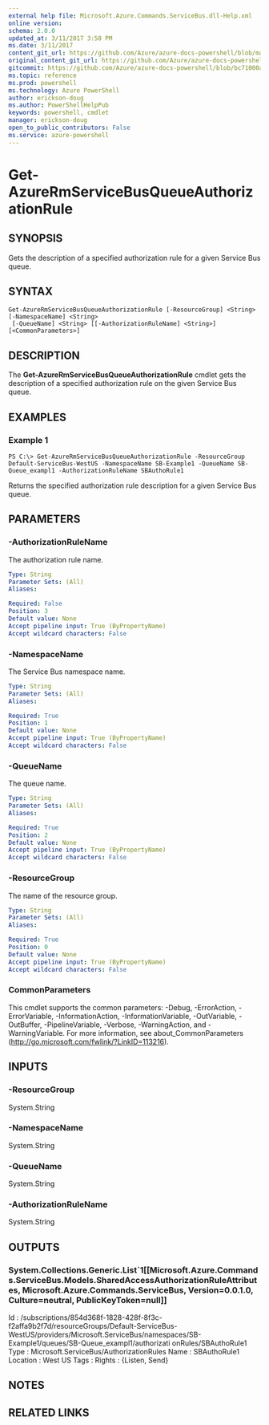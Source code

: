 ```yaml
---
external help file: Microsoft.Azure.Commands.ServiceBus.dll-Help.xml
online version: 
schema: 2.0.0
updated_at: 3/11/2017 3:58 PM
ms.date: 3/11/2017
content_git_url: https://github.com/Azure/azure-docs-powershell/blob/master/azureps-cmdlets-docs/ResourceManager/AzureRM.ServiceBus/v0.0.3/Get-AzureRmServiceBusQueueAuthorizationRule.md
original_content_git_url: https://github.com/Azure/azure-docs-powershell/blob/master/azureps-cmdlets-docs/ResourceManager/AzureRM.ServiceBus/v0.0.3/Get-AzureRmServiceBusQueueAuthorizationRule.md
gitcommit: https://github.com/Azure/azure-docs-powershell/blob/bc71000aa3c7f754b95442dcc415a7324626a15c/azureps-cmdlets-docs/ResourceManager/AzureRM.ServiceBus/v0.0.3/Get-AzureRmServiceBusQueueAuthorizationRule.md
ms.topic: reference
ms.prod: powershell
ms.technology: Azure PowerShell
author: erickson-doug
ms.author: PowerShellHelpPub
keywords: powershell, cmdlet
manager: erickson-doug
open_to_public_contributors: False
ms.service: azure-powershell
---
```


# Get-AzureRmServiceBusQueueAuthorizationRule

## SYNOPSIS
Gets the description of a specified authorization rule for a given Service Bus queue. 

## SYNTAX

```
Get-AzureRmServiceBusQueueAuthorizationRule [-ResourceGroup] <String> [-NamespaceName] <String>
 [-QueueName] <String> [[-AuthorizationRuleName] <String>] [<CommonParameters>]
```

## DESCRIPTION
The **Get-AzureRmServiceBusQueueAuthorizationRule** cmdlet gets the description of a specified authorization rule on the given Service Bus queue.

## EXAMPLES

### Example 1
```
PS C:\> Get-AzureRmServiceBusQueueAuthorizationRule -ResourceGroup Default-ServiceBus-WestUS -NamespaceName SB-Example1 -QueueName SB-Queue_exampl1 -AuthorizationRuleName SBAuthoRule1
```

Returns the specified authorization rule description for a given Service Bus queue.

## PARAMETERS

### -AuthorizationRuleName
The authorization rule name.

```yaml
Type: String
Parameter Sets: (All)
Aliases: 

Required: False
Position: 3
Default value: None
Accept pipeline input: True (ByPropertyName)
Accept wildcard characters: False
```

### -NamespaceName
The Service Bus namespace name.

```yaml
Type: String
Parameter Sets: (All)
Aliases: 

Required: True
Position: 1
Default value: None
Accept pipeline input: True (ByPropertyName)
Accept wildcard characters: False
```

### -QueueName
The queue name.

```yaml
Type: String
Parameter Sets: (All)
Aliases: 

Required: True
Position: 2
Default value: None
Accept pipeline input: True (ByPropertyName)
Accept wildcard characters: False
```

### -ResourceGroup
The name of the resource group.

```yaml
Type: String
Parameter Sets: (All)
Aliases: 

Required: True
Position: 0
Default value: None
Accept pipeline input: True (ByPropertyName)
Accept wildcard characters: False
```

### CommonParameters
This cmdlet supports the common parameters: -Debug, -ErrorAction, -ErrorVariable, -InformationAction, -InformationVariable, -OutVariable, -OutBuffer, -PipelineVariable, -Verbose, -WarningAction, and -WarningVariable. For more information, see about_CommonParameters (http://go.microsoft.com/fwlink/?LinkID=113216).

## INPUTS

### -ResourceGroup
 System.String
 

### -NamespaceName
 System.String
 

### -QueueName
 System.String
 

### -AuthorizationRuleName
 System.String

## OUTPUTS

### System.Collections.Generic.List`1[[Microsoft.Azure.Commands.ServiceBus.Models.SharedAccessAuthorizationRuleAttributes, Microsoft.Azure.Commands.ServiceBus, Version=0.0.1.0, Culture=neutral, PublicKeyToken=null]]
Id       : /subscriptions/854d368f-1828-428f-8f3c-f2affa9b2f7d/resourceGroups/Default-ServiceBus-WestUS/providers/Microsoft.ServiceBus/namespaces/SB-Example1/queues/SB-Queue_exampl1/authorizati
           onRules/SBAuthoRule1
Type     : Microsoft.ServiceBus/AuthorizationRules
Name     : SBAuthoRule1
Location : West US
Tags     : 
Rights   : {Listen, Send}

## NOTES

## RELATED LINKS


